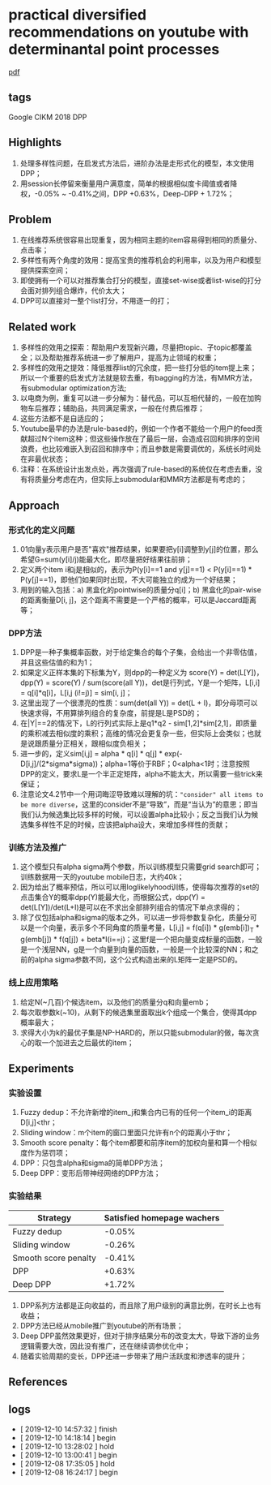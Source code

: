 # practical diversified recommendations on youtube with determinantal point processes
[pdf](https://jgillenw.com/cikm2018.pdf)

## tags
Google CIKM 2018
DPP


## Highlights
1. 处理多样性问题，在启发式方法后，进阶办法是走形式化的模型，本文使用DPP；
1. 用session长停留来衡量用户满意度，简单的根据相似度卡阈值或者降权，-0.05% ~ -0.41%之间，DPP +0.63%，Deep-DPP + 1.72%；

## Problem
1. 在线推荐系统很容易出现重复，因为相同主题的item容易得到相同的质量分、点击率；
1. 多样性有两个角度的效用：提高宝贵的推荐机会的利用率，以及为用户和模型提供探索空间；
1. 即使拥有一个可以对推荐集合打分的模型，直接set-wise或者list-wise的打分会面对排列组合爆炸，代价太大；
1. DPP可以直接对一整个list打分，不用逐一的打；


## Related work
1. 多样性的效用之探索：帮助用户发现新兴趣，尽量把topic、子topic都覆盖全；以及帮助推荐系统进一步了解用户，提高为止领域的权重；
1. 多样性的效用之提效：降低推荐list的冗余度，把一些打分低的item提上来；所以一个重要的启发式方法就是软去重，有bagging的方法，有MMR方法，有submodular optimization方法;
1. 以电商为例，重复可以进一步分解为：替代品，可以互相代替的，一般在加购物车后推荐；辅助品，共同满足需求，一般在付费后推荐；
1. 这些方法都不是自适应的；
1. Youtube最早的办法是rule-based的，例如一个作者不能给一个用户的feed贡献超过N个item这种；但这些操作放在了最后一层，会造成召回和排序的空间浪费，也比较难嵌入到召回和排序中；而且参数是需要调优的，系统长时间处在非最优状态；
1. 注释：在系统设计出发点处，再次强调了rule-based的系统仅在考虑去重，没有将质量分考虑在内，但实际上submodular和MMR方法都是有考虑的；

## Approach
### 形式化的定义问题
1. 01向量y表示用户是否"喜欢"推荐结果，如果要把y\[i\]调整到y\[j\]的位置，那么希望G=sum(y\[i\]/j)能最大化，即尽量把好结果往前排；
1. 定义两个item i和j是相似的，表示为P(y\[i\]==1 and y\[j\]==1) < P(y\[i\]==1) \* P(y\[j\]==1)，即他们如果同时出现，不大可能独立的成为一个好结果；
1. 用到的输入包括：a) 黑盒化的pointwise的质量分q\[i\]；b) 黑盒化的pair-wise的距离衡量D\[i, j\]，这个距离不需要是一个严格的概率，可以是Jaccard距离等；
### DPP方法
1. DPP是一种子集概率函数，对于给定集合的每个子集，会给出一个非零估值，并且这些估值的和为1； 
1. 如果定义正样本集的下标集为Y，则dpp的一种定义为 score(Y) = det(L[Y])，dpp(Y) = score(Y) / sum(score(all Y))，det是行列式，Y是一个矩阵，L[i,i] = q[i]\*q[i]，L[i,j (i!=j)] = sim\[i, j\]；
1. 这里出现了一个很漂亮的性质：sum(det(all Y)) = det(L + I)，即分母项可以快速求得，不用算排列组合的复杂度，前提是L是PSD的；
1. 在|Y|==2的情况下，L的行列式实际上是q1\*q2 - sim[1,2]*sim[2,1]，即质量的乘积减去相似度的乘积；高维的情况会更复杂一些，但实际上会类似；也就是说跟质量分正相关，跟相似度负相关；
1. 进一步的，定义sim\[i,j\] = alpha \* q\[i\] \* q\[j\] \* exp(-D\[i,j\]/(2\*sigma\*sigma))；alpha=1等价于RBF；0<alpha<1时；注意按照DPP的定义，要求L是一个半正定矩阵，alpha不能太大，所以需要一些trick来保证；
1. 注意论文4.2节中一个用词晦涩导致难以理解的坑：`"consider" all items to be more diverse`，这里的consider不是“导致”，而是“当认为”的意思；即当我们认为候选集比较多样的时候，可以设置alpha比较小；反之当我们认为候选集多样性不足的时候，应该把alpha设大，来增加多样性的贡献；
### 训练方法及推广
1. 这个模型只有alpha sigma两个参数，所以训练模型只需要grid search即可；训练数据用一天的youtube mobile日志，大约40k；
1. 因为给出了概率预估，所以可以用loglikelyhood训练，使得每次推荐的set的点击集合Y的概率dpp(Y)能最大化，而根据公式，dpp(Y) = det(L[Y])/det(L+I)是可以在不求出全部排列组合的情况下单点求得的；
1. 除了仅包括alpha和sigma的版本之外，可以进一步将参数复杂化，质量分可以是一个向量，表示多个不同角度的质量考量，L\[i,j\] = f(q[i]) * g(emb[i])<sub>T</sub> * g(emb[j]) * f(q[j]) + beta*I(i==j)；这里f是一个把向量变成标量的函数，一般是一个浅层NN，g是一个向量到向量的函数，一般是一个比较深的NN；和之前的alpha sigma参数不同，这个公式构造出来的L矩阵一定是PSD的。
### 线上应用策略
1. 给定N(~几百)个候选item，以及他们的质量分q和向量emb；
1. 每次取参数k(~10)，从剩下的候选集里面取出k个组成一个集合，使得其dpp概率最大；
1. 求得大小为k的最优子集是NP-HARD的，所以只能submodular的做，每次贪心的取一个加进去之后最优的item；

## Experiments
### 实验设置
1. Fuzzy dedup：不允许新增的item_j和集合内已有的任何一个item_i的距离D\[i,j\]<thr；
1. Sliding window：m个item的窗口里面只允许有n个的距离小于thr；
1. Smooth score penalty：每个item都要和前序item的加权向量和算一个相似度作为惩罚项；
1. DPP：只包含alpha和sigma的简单DPP方法；
1. Deep DPP：变形后带神经网络的DPP方法；
### 实验结果

|Strategy|Satisfied homepage wachers|
|--------|--------------------------|
|Fuzzy dedup| -0.05% |
|Sliding window| -0.26% |
|Smooth score penalty| -0.41% |
|DPP| +0.63% |
|Deep DPP| +1.72% |

1. DPP系列方法都是正向收益的，而且除了用户级别的满意比例，在时长上也有收益；
1. DPP方法已经从mobile推广到youtube的所有场景；
1. Deep DPP虽然效果更好，但对于排序结果分布的改变太大，导致下游的业务逻辑需要大改，因此没有推广，还在继续调参优化中；
1. 随着实验周期的变长，DPP还进一步带来了用户活跃度和渗透率的提升；


## References




## logs
* [ 2019-12-10 14:57:32 ] finish
* [ 2019-12-10 14:18:14 ] begin
* [ 2019-12-10 13:28:02 ] hold
* [ 2019-12-10 13:00:41 ] begin
* [ 2019-12-08 17:35:05 ] hold
* [ 2019-12-08 16:24:17 ] begin


